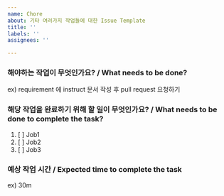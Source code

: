 ```yaml
---
name: Chore
about: 기타 여러가지 작업들에 대한 Issue Template
title: ''
labels: ''
assignees: ''

---
```


### 해야하는 작업이 무엇인가요? / What needs to be done?
ex) requirement 에 instruct 문서 작성 후 pull request 요청하기

 ### 해당 작업을 완료하기 위해 할 일이 무엇인가요? / What needs to be done to complete the task?
 1. [ ] Job1
 2. [ ] Job2
 3. [ ] Job3

 ### 예상 작업 시간 / Expected time to complete the task
 ex) 30m
